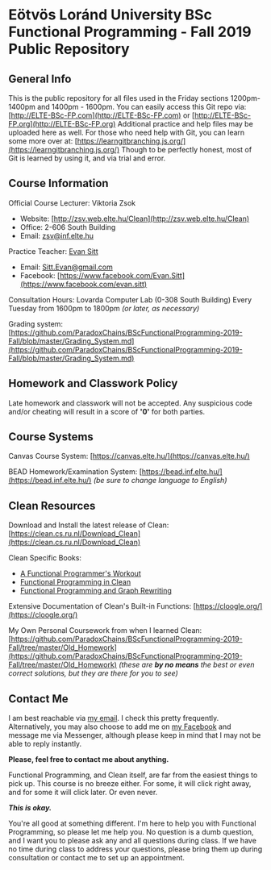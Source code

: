 ﻿# Eötvös Loránd University BSc Functional Programming - Fall 2019 Public Repository

## General Info
This is the public repository for all files used in the Friday sections 1200pm-1400pm and 1400pm - 1600pm.
You can easily access this Git repo via: [http://ELTE-BSc-FP.com](http://ELTE-BSc-FP.com) or [http://ELTE-BSc-FP.org](http://ELTE-BSc-FP.org)
Additional practice and help files may be uploaded here as well. For those who need help with Git, you can learn some more over at: [https://learngitbranching.js.org/](https://learngitbranching.js.org/) Though to be perfectly honest, most of Git is learned by using it, and via trial and error.

## Course Information
Official Course Lecturer: Viktoria Zsok
- Website: [http://zsv.web.elte.hu/Clean](http://zsv.web.elte.hu/Clean)
- Office: 2-606 South Building
- Email: [zsv@inf.elte.hu](zsv@inf.elte.hu)

Practice Teacher: [Evan Sitt](https://upload.wikimedia.org/wikipedia/en/7/73/Mr._Clean_logo.png)
- Email: [Sitt.Evan@gmail.com](sitt.evan@gmail.com)
- Facebook: [https://www.facebook.com/Evan.Sitt](https://www.facebook.com/evan.sitt)

Consultation Hours: Lovarda Computer Lab (0-308 South Building) Every Tuesday from 1600pm to 1800pm *(or later, as necessary)*

Grading system: [https://github.com/ParadoxChains/BScFunctionalProgramming-2019-Fall/blob/master/Grading_System.md](https://github.com/ParadoxChains/BScFunctionalProgramming-2019-Fall/blob/master/Grading_System.md)

## Homework and Classwork Policy
Late homework and classwork will not be accepted.
Any suspicious code and/or cheating will result in a score of **'0'** for both parties.

## Course Systems
Canvas Course System:
[https://canvas.elte.hu/](https://canvas.elte.hu/)

BEAD Homework/Examination System:
[https://bead.inf.elte.hu/](https://bead.inf.elte.hu/)
*(be sure to change language to English)*

## Clean Resources
Download and Install the latest release of Clean:
[https://clean.cs.ru.nl/Download_Clean](https://clean.cs.ru.nl/Download_Clean)

Clean Specific Books:
 - [A Functional Programmer's
   Workout](https://github.com/ParadoxChains/BScFunctionalProgramming-2019-Fall/blob/master/Resources/A%20Functional%20Programmers%20Workout.pdf)
  - [Functional Programming in
   Clean](https://github.com/ParadoxChains/BScFunctionalProgramming-2019-Fall/blob/master/Resources/CleanBookI.pdf)
  - [Functional Programming and Graph
   Rewriting](https://clean.cs.ru.nl/Functional_Programming_and_Parallel_Graph_Rewriting)

Extensive Documentation of Clean's Built-in Functions:
[https://cloogle.org/](https://cloogle.org/)

My Own Personal Coursework from when I learned Clean:
[https://github.com/ParadoxChains/BScFunctionalProgramming-2019-Fall/tree/master/Old_Homework](https://github.com/ParadoxChains/BScFunctionalProgramming-2019-Fall/tree/master/Old_Homework)
*(these are **by no means** the best or even correct solutions, but they are there for you to see)*

## Contact Me
I am best reachable via [my email](sitt.evan@gmail.com). I check this pretty frequently.
Alternatively, you may also choose to add me on [my Facebook](https://www.facebook.com/Evan.Sitt) and message me via Messenger, although please keep in mind that I may not be able to reply instantly.

**Please, feel free to contact me about anything.**

Functional Programming, and Clean itself, are far from the easiest things to pick up. This course is no breeze either. For some, it will click right away, and for some it will click later. Or even never.

***This is okay.***

You're all good at something different. I'm here to help you with Functional Programming, so please let me help you. No question is a dumb question, and I want you to please ask any and all questions during class. If we have no time during class to address your questions, please bring them up during consultation or contact me to set up an appointment.
